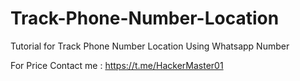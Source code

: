 # Track-Phone-Number-Location

Tutorial for Track Phone Number Location Using Whatsapp Number

For Price Contact me :  https://t.me/HackerMaster01
